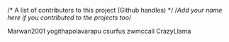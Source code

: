 /* A list of contributers to this project (Github handles) */
/*Add your name here if you contributed to the projects too*/

Marwan2001
yogithapolavarapu
csurfus
zwmccall
CrazyLlama
